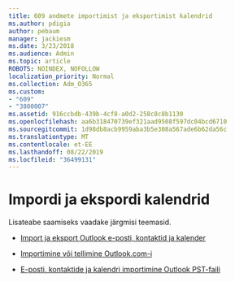 ```yaml
---
title: 609 andmete importimist ja eksportimist kalendrid
ms.author: pdigia
author: pebaum
manager: jackiesm
ms.date: 3/23/2018
ms.audience: Admin
ms.topic: article
ROBOTS: NOINDEX, NOFOLLOW
localization_priority: Normal
ms.collection: Adm_O365
ms.custom:
- "609"
- "3800007"
ms.assetid: 916ccbdb-439b-4cf8-a0d2-258c8c8b1130
ms.openlocfilehash: aa6b318470739ef321aad9508f597dc04bcd6710
ms.sourcegitcommit: 1d98db8acb9959aba3b5e308a567ade6b62da56c
ms.translationtype: MT
ms.contentlocale: et-EE
ms.lasthandoff: 08/22/2019
ms.locfileid: "36499131"
---
```

# <a name="importing-and-exporting-calendars"></a>Impordi ja ekspordi kalendrid

Lisateabe saamiseks vaadake järgmisi teemasid.
  
- [Import ja eksport Outlook e-posti, kontaktid ja kalender](https://support.office.com/article/92577192-3881-4502-b79d-c3bbada6c8ef)

- [Importimine või tellimine Outlook.com-i](https://support.office.com/article/cff1429c-5af6-41ec-a5b4-74f2c278e98c)

- [E-posti, kontaktide ja kalendri importimine Outlook PST-faili](https://support.office.com/article/431a8e9a-f99f-4d5f-ae48-ded54b3440ac)
